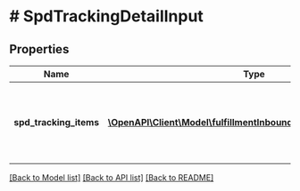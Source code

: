 # # SpdTrackingDetailInput

## Properties

Name | Type | Description | Notes
------------ | ------------- | ------------- | -------------
**spd_tracking_items** | [**\OpenAPI\Client\Model\fulfillmentInbound\SpdTrackingItemInput[]**](SpdTrackingItemInput.md) | List of Small Parcel Delivery (SPD) tracking items input. |

[[Back to Model list]](../../README.md#models) [[Back to API list]](../../README.md#endpoints) [[Back to README]](../../README.md)
